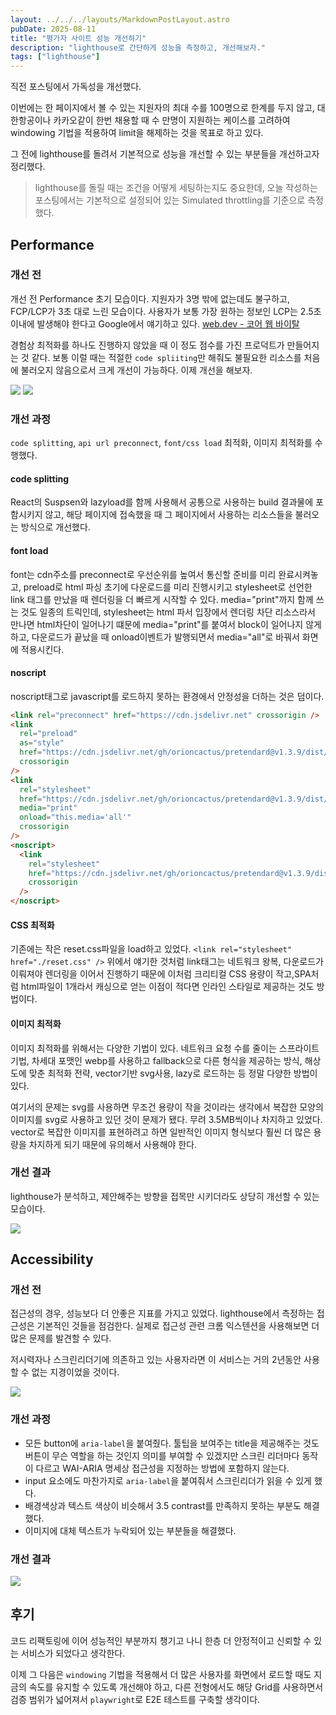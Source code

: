 ```yaml
---
layout: ../../../layouts/MarkdownPostLayout.astro
pubDate: 2025-08-11
title: "평가자 사이트 성능 개선하기"
description: "lighthouse로 간단하게 성능을 측정하고, 개선해보자."
tags: ["lighthouse"]
---
```


직전 포스팅에서 가독성을 개선했다.

이번에는 한 페이지에서 볼 수 있는 지원자의 최대 수를 100명으로 한계를 두지 않고, 대한항공이나 카카오같이 한번 채용할 때 수 만명이 지원하는 케이스를 고려하여 windowing 기법을 적용하여 limit을 해제하는 것을 목표로 하고 있다.

그 전에 lighthouse를 돌려서 기본적으로 성능을 개선할 수 있는 부분들을 개선하고자 정리했다.

> lighthouse를 돌릴 때는 조건을 어떻게 세팅하는지도 중요한데, 오늘 작성하는 포스팅에서는 기본적으로 설정되어 있는 Simulated throttling를 기준으로 측정했다.

## Performance

### 개선 전

개선 전 Performance 초기 모습이다.
지원자가 3명 밖에 없는데도 불구하고, FCP/LCP가 3초 대로 느린 모습이다. 사용자가 보통 가장 원하는 정보인 LCP는 2.5초 이내에 발생해야 한다고 Google에서 얘기하고 있다. [web.dev - 코어 웹 바이탈](https://web.dev/articles/vitals?hl=ko)

경험상 최적화를 하나도 진행하지 않았을 때 이 정도 점수를 가진 프로덕트가 만들어지는 것 같다. 보통 이럴 때는 적절한 `code spliiting`만 해줘도 불필요한 리소스를 처음에 불러오지 않음으로서 크게 개선이 가능하다. 이제 개선을 해보자.

![](../images/2025-08-11-11-12-00.png)
![](../images/2025-08-11-11-14-02.png)

### 개선 과정

`code splitting`, `api url preconnect`, `font/css load` 최적화, 이미지 최적화를 수행했다.

#### code splitting

React의 Suspsen와 lazyload를 함께 사용해서 공통으로 사용하는 build 결과물에 포함시키지 않고, 해당 페이지에 접속했을 때 그 페이지에서 사용하는 리소스들을 불러오는 방식으로 개선했다.

#### font load

font는 cdn주소를 preconnect로 우선순위를 높여서 통신할 준비를 미리 완료시켜놓고, preload로 html 파싱 초기에 다운로드를 미리 진행시키고 stylesheet로 선언한 link 태그를 만났을 때 렌더링을 더 빠르게 시작할 수 있다. media="print"까지 함께 쓰는 것도 일종의 트릭인데, stylesheet는 html 파서 입장에서 렌더링 차단 리소스라서 만나면 html차단이 일어나기 떄문에 media="print"를 붙여서 block이 일어나지 않게 하고, 다운로드가 끝났을 때 onload이벤트가 발행되면서 media="all"로 바꿔서 화면에 적용시킨다.

#### noscript

noscript태그로 javascript를 로드하지 못하는 환경에서 안정성을 더하는 것은 덤이다.

```html
<link rel="preconnect" href="https://cdn.jsdelivr.net" crossorigin />
<link
  rel="preload"
  as="style"
  href="https://cdn.jsdelivr.net/gh/orioncactus/pretendard@v1.3.9/dist/web/static/pretendard-dynamic-subset.min.css"
  crossorigin
/>
<link
  rel="stylesheet"
  href="https://cdn.jsdelivr.net/gh/orioncactus/pretendard@v1.3.9/dist/web/static/pretendard-dynamic-subset.min.css"
  media="print"
  onload="this.media='all'"
  crossorigin
/>
<noscript>
  <link
    rel="stylesheet"
    href="https://cdn.jsdelivr.net/gh/orioncactus/pretendard@v1.3.9/dist/web/static/pretendard-dynamic-subset.min.css"
    crossorigin
  />
</noscript>
```

#### CSS 최적화

기존에는 작은 reset.css파일을 load하고 있었다. `<link rel="stylesheet" href="./reset.css" />` 위에서 얘기한 것처럼 link태그는 네트워크 왕복, 다운로드가 이뤄져야 렌더링을 이어서 진행하기 때문에 이처럼 크리티컬 CSS 용량이 작고,SPA처럼 html파일이 1개라서 캐싱으로 얻는 이점이 적다면 인라인 스타일로 제공하는 것도 방법이다.

#### 이미지 최적화

이미지 최적화를 위해서는 다양한 기법이 있다. 네트워크 요청 수를 줄이는 스프라이트 기법, 차세대 포맷인 webp를 사용하고 fallback으로 다른 형식을 제공하는 방식, 해상도에 맞춘 최적화 전략, vector기반 svg사용, lazy로 로드하는 등 정말 다양한 방법이 있다.

여기서의 문제는 svg를 사용하면 무조건 용량이 작을 것이라는 생각에서 복잡한 모양의 이미지를 svg로 사용하고 있던 것이 문제가 됐다. 무려 3.5MB씩이나 차지하고 있었다. vector로 복잡한 이미지를 표현하려고 하면 일반적인 이미지 형식보다 훨씬 더 많은 용량을 차지하게 되기 때문에 유의해서 사용해야 한다.

### 개선 결과

lighthouse가 분석하고, 제안해주는 방향을 접목만 시키더라도 상당히 개선할 수 있는 모습이다.

![](../images/2025-08-11-11-25-15.png)

## Accessibility

### 개선 전

접근성의 경우, 성능보다 더 안좋은 지표를 가지고 있었다. lighthouse에서 측정하는 접근성은 기본적인 것들을 점검한다. 실제로 접근성 관련 크롬 익스텐션을 사용해보면 더 많은 문제를 발견할 수 있다.

저시력자나 스크린리더기에 의존하고 있는 사용자라면 이 서비스는 거의 2년동안 사용할 수 없는 지경이었을 것이다.

![](../images/2025-08-11-11-57-27.png)

### 개선 과정

- 모든 button에 `aria-label`을 붙여줬다. 툴팁을 보여주는 title을 제공해주는 것도 버튼이 무슨 역할을 하는 것인지 의미를 부여할 수 있겠지만 스크린 리더마다 동작이 다르고 WAI-ARIA 명세상 접근성을 지정하는 방법에 포함하지 않는다.
- input 요소에도 마찬가지로 `aria-label`을 붙여줘서 스크린리더가 읽을 수 있게 했다.
- 배경색상과 텍스트 색상이 비슷해서 3.5 contrast를 만족하지 못하는 부분도 해결했다.
- 이미지에 대체 텍스트가 누락되어 있는 부분들을 해결했다.

### 개선 결과

![](../images/2025-08-11-12-18-49.png)

## 후기

코드 리팩토링에 이어 성능적인 부분까지 챙기고 나니 한층 더 안정적이고 신뢰할 수 있는 서비스가 되었다고 생각한다.

이제 그 다음은 `windowing` 기법을 적용해서 더 많은 사용자를 화면에서 로드할 때도 지금의 속도를 유지할 수 있도록 개선해야 하고, 다른 전형에서도 해당 Grid를 사용하면서 검증 범위가 넓어져서 `playwright`로 E2E 테스트를 구축할 생각이다.
